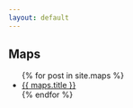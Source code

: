 ```yaml
---
layout: default
---
```


## Maps

<ul>
{% for post in site.maps %}
  <li>
    <a href="{{ maps.url }}">{{ maps.title }}</a>
  </li>
{% endfor %}
</ul>
